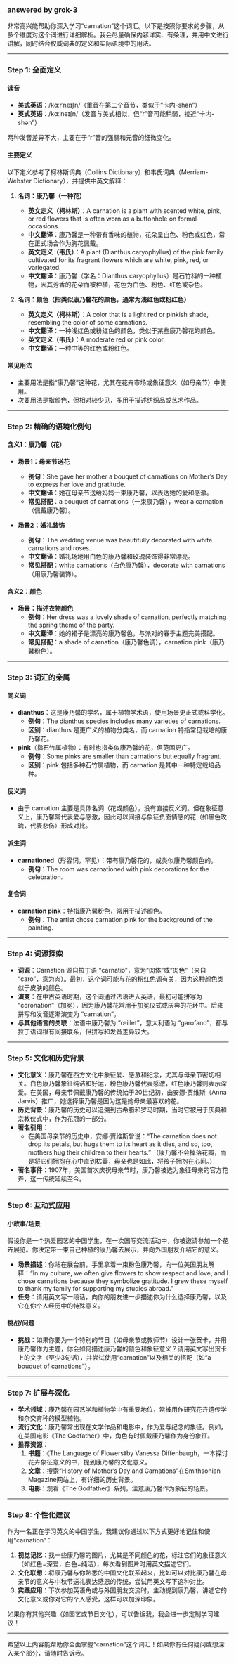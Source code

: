 ### answered by grok-3
非常高兴能帮助你深入学习“carnation”这个词汇。以下是按照你要求的步骤，从多个维度对这个词进行详细解析。我会尽量确保内容详实、有条理，并用中文进行讲解，同时结合权威词典的定义和实际语境中的用法。

---

### Step 1: 全面定义

#### 读音
- **美式英语**：/kɑːrˈneɪʃn/（重音在第二个音节，类似于“卡内-shən”）
- **英式英语**：/kɑːˈneɪʃn/（发音与美式相似，但“r”音可能稍弱，接近“卡内-shən”）

两种发音差异不大，主要在于“r”音的强弱和元音的细微变化。

#### 主要定义
以下定义参考了柯林斯词典（Collins Dictionary）和韦氏词典（Merriam-Webster Dictionary），并提供中英文解释：

1. **名词：康乃馨（一种花）**
   - **英文定义（柯林斯）**：A carnation is a plant with scented white, pink, or red flowers that is often worn as a buttonhole on formal occasions.
   - **中文翻译**：康乃馨是一种带有香味的植物，花朵呈白色、粉色或红色，常在正式场合作为胸花佩戴。
   - **英文定义（韦氏）**：A plant (Dianthus caryophyllus) of the pink family cultivated for its fragrant flowers which are white, pink, red, or variegated.
   - **中文翻译**：康乃馨（学名：Dianthus caryophyllus）是石竹科的一种植物，因其芳香的花朵而被种植，花色为白色、粉色、红色或杂色。

2. **名词：颜色（指类似康乃馨花的颜色，通常为浅红色或粉红色）**
   - **英文定义（柯林斯）**：A color that is a light red or pinkish shade, resembling the color of some carnations.
   - **中文翻译**：一种浅红色或粉红色的颜色，类似于某些康乃馨花的颜色。
   - **英文定义（韦氏）**：A moderate red or pink color.
   - **中文翻译**：一种中等的红色或粉红色。

#### 常见用法
- 主要用法是指“康乃馨”这种花，尤其在花卉市场或象征意义（如母亲节）中使用。
- 次要用法是指颜色，但相对较少见，多用于描述纺织品或艺术作品。

---

### Step 2: 精确的语境化例句

#### 含义1：康乃馨（花）
- **场景1：母亲节送花**
  - **例句**：She gave her mother a bouquet of carnations on Mother’s Day to express her love and gratitude.
  - **中文翻译**：她在母亲节送给妈妈一束康乃馨，以表达她的爱和感激。
  - **常见搭配**：a bouquet of carnations（一束康乃馨），wear a carnation（佩戴康乃馨）。

- **场景2：婚礼装饰**
  - **例句**：The wedding venue was beautifully decorated with white carnations and roses.
  - **中文翻译**：婚礼场地用白色的康乃馨和玫瑰装饰得非常漂亮。
  - **常见搭配**：white carnations（白色康乃馨），decorate with carnations（用康乃馨装饰）。

#### 含义2：颜色
- **场景：描述衣物颜色**
  - **例句**：Her dress was a lovely shade of carnation, perfectly matching the spring theme of the party.
  - **中文翻译**：她的裙子是漂亮的康乃馨色，与派对的春季主题完美搭配。
  - **常见搭配**：a shade of carnation（康乃馨色调），carnation pink（康乃馨粉色）。

---

### Step 3: 词汇的亲属

#### 同义词
- **dianthus**：这是康乃馨的学名，属于植物学术语，使用场景更正式或科学化。
  - **例句**：The dianthus species includes many varieties of carnations.
  - **区别**：dianthus 是更广义的植物分类名，而 carnation 特指常见栽培的康乃馨花。
- **pink**（指石竹属植物）：有时也指类似康乃馨的花，但范围更广。
  - **例句**：Some pinks are smaller than carnations but equally fragrant.
  - **区别**：pink 包括多种石竹属植物，而 carnation 是其中一种特定栽培品种。

#### 反义词
- 由于 carnation 主要是具体名词（花或颜色），没有直接反义词。但在象征意义上，康乃馨常代表爱与感激，因此可以间接与象征负面情感的花（如黑色玫瑰，代表悲伤）形成对比。

#### 派生词
- **carnationed**（形容词，罕见）：带有康乃馨花的，或类似康乃馨颜色的。
  - **例句**：The room was carnationed with pink decorations for the celebration.

#### 复合词
- **carnation pink**：特指康乃馨粉色，常用于描述颜色。
  - **例句**：The artist chose carnation pink for the background of the painting.

---

### Step 4: 词源探索

- **词源**：Carnation 源自拉丁语 “carnatio”，意为“肉体”或“肉色”（来自 “caro”，意为肉）。最初，这个词可能与花的粉红色调有关，因为这种颜色类似于皮肤的颜色。
- **演变**：在中古英语时期，这个词通过法语进入英语，最初可能拼写为 “coronation”（加冕），因为康乃馨花常用于加冕仪式或庆典的花环中。后来拼写和发音逐渐演变为 “carnation”。
- **与其他语言的关联**：法语中康乃馨为 “œillet”，意大利语为 “garofano”，都与拉丁语词根有间接联系，但拼写和发音差异较大。

---

### Step 5: 文化和历史背景

- **文化意义**：康乃馨在西方文化中象征爱、感激和纪念，尤其与母亲节密切相关。白色康乃馨象征纯洁和好运，粉色康乃馨代表感激，红色康乃馨则表示深爱。在美国，母亲节佩戴康乃馨的传统始于20世纪初，由安娜·贾维斯（Anna Jarvis）推广，她选择康乃馨是因为这是她母亲最喜欢的花。
- **历史背景**：康乃馨的历史可以追溯到古希腊和罗马时期，当时它被用于庆典和宗教仪式中，作为花冠的一部分。
- **著名引用**：
  - 在美国母亲节的历史中，安娜·贾维斯曾说：“The carnation does not drop its petals, but hugs them to its heart as it dies, and so, too, mothers hug their children to their hearts.” （康乃馨不会掉落花瓣，而是将它们拥抱在心中直到枯萎，母亲也是如此，将孩子拥抱在心间。）
- **著名事件**：1907年，美国首次庆祝母亲节时，康乃馨被选为象征母亲的官方花卉，这一传统延续至今。

---

### Step 6: 互动式应用

#### 小故事/场景
假设你是一个热爱园艺的中国学生，在一次国际交流活动中，你被邀请参加一个花卉展览。你决定带一束自己种植的康乃馨去展示，并向外国朋友介绍它的意义。
- **场景描述**：你站在展台前，手里拿着一束粉色康乃馨，向一位美国朋友解释：“In my culture, we often give flowers to show respect and love, and I chose carnations because they symbolize gratitude. I grew these myself to thank my family for supporting my studies abroad.”
- **任务**：请用英文写一段话，向你的朋友进一步描述你为什么选择康乃馨，以及它在你个人经历中的特殊意义。

#### 挑战/问题
- **挑战**：如果你要为一个特别的节日（如母亲节或教师节）设计一张贺卡，并用康乃馨作为主题，你会如何描述康乃馨的颜色和象征意义？请用英文写出贺卡上的文字（至少3句话），并尝试使用“carnation”以及相关的搭配（如“a bouquet of carnations”）。

---

### Step 7: 扩展与深化

- **学术领域**：康乃馨在园艺学和植物学中有重要地位，常被用作研究花卉遗传学和杂交育种的模型植物。
- **流行文化**：康乃馨常出现在文学作品和电影中，作为爱与纪念的象征。例如，在美国电影《The Godfather》中，角色有时佩戴康乃馨作为身份象征。
- **推荐资源**：
  1. **书籍**：《The Language of Flowers》by Vanessa Diffenbaugh，一本探讨花卉象征意义的书，提到康乃馨的文化意义。
  2. **文章**：搜索“History of Mother’s Day and Carnations”在Smithsonian Magazine网站上，有详细的历史背景。
  3. **电影**：观看《The Godfather》系列，注意康乃馨作为象征的场景。

---

### Step 8: 个性化建议

作为一名正在学习英文的中国学生，我建议你通过以下方式更好地记住和使用“carnation”：
1. **视觉记忆**：找一些康乃馨的图片，尤其是不同颜色的花，标注它们的象征意义（如红色=深爱，白色=纯洁），每次看到图片时用英文描述它们。
2. **文化联想**：将康乃馨与你熟悉的中国文化联系起来，比如可以对比康乃馨在母亲节的意义与中秋节送礼表达感恩的传统，尝试用英文写下这种对比。
3. **实践应用**：下次参加英语角或与外国朋友交流时，主动提到康乃馨，讲述它的文化意义或你对它的个人感受，这样可以加深印象。

如果你有其他兴趣（如园艺或节日文化），可以告诉我，我会进一步定制学习建议！

---

希望以上内容能帮助你全面掌握“carnation”这个词汇！如果你有任何疑问或想深入某个部分，请随时告诉我。